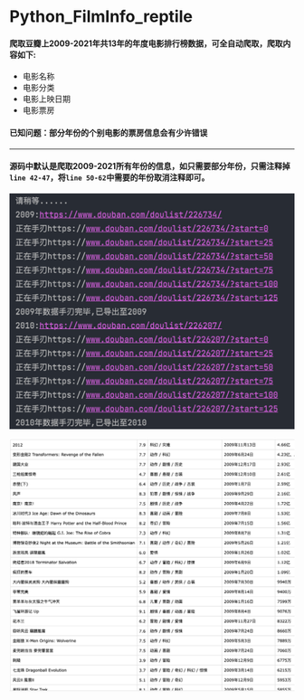 # Python_FilmInfo_reptile
#### 爬取豆瓣上2009-2021年共13年的年度电影排行榜数据，可全自动爬取，爬取内容如下:

- 电影名称
- 电影分类
- 电影上映日期
- 电影票房

#### 已知问题：部分年份的个别电影的票房信息会有少许错误

---

#### 源码中默认是爬取2009-2021所有年份的信息，如只需要部分年份，只需注释掉 `line 42-47`，将`line 50-62`中需要的年份取消注释即可。

![](1.png)

![](2.png)

